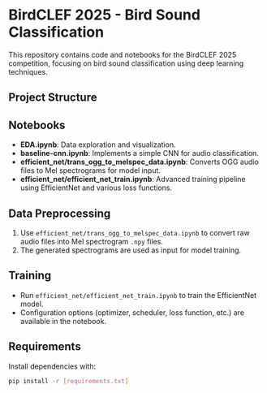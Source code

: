 # BirdCLEF 2025 - Bird Sound Classification

This repository contains code and notebooks for the BirdCLEF 2025 competition, focusing on bird sound classification using deep learning techniques.

## Project Structure
## Notebooks

- **EDA.ipynb**: Data exploration and visualization.
- **baseline-cnn.ipynb**: Implements a simple CNN for audio classification.
- **efficient_net/trans_ogg_to_melspec_data.ipynb**: Converts OGG audio files to Mel spectrograms for model input.
- **efficient_net/efficient_net_train.ipynb**: Advanced training pipeline using EfficientNet and various loss functions.

## Data Preprocessing

1. Use `efficient_net/trans_ogg_to_melspec_data.ipynb` to convert raw audio files into Mel spectrogram `.npy` files.
2. The generated spectrograms are used as input for model training.

## Training

- Run `efficient_net/efficient_net_train.ipynb` to train the EfficientNet model.
- Configuration options (optimizer, scheduler, loss function, etc.) are available in the notebook.

## Requirements

Install dependencies with:

```sh
pip install -r [requirements.txt]